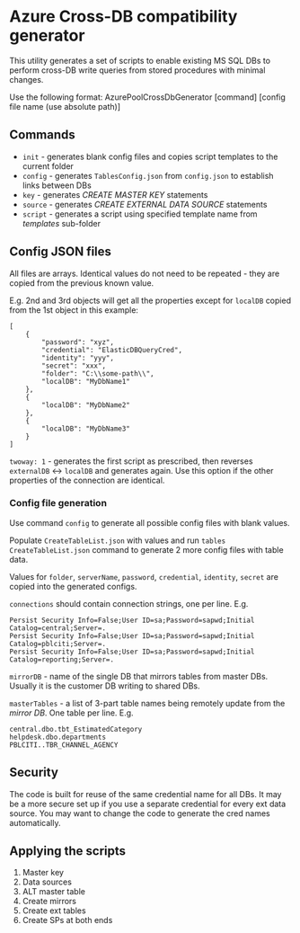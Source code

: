 ﻿# Azure Cross-DB compatibility generator

This utility generates a set of scripts to enable existing MS SQL DBs to perform cross-DB write queries from stored procedures with minimal changes.

Use the following format: AzurePoolCrossDbGenerator [command] [config file name (use absolute path)]

## Commands
* `init` - generates blank config files and copies script templates to the current folder
* `config` - generates `TablesConfig.json` from `config.json` to establish links between DBs 
* `key` - generates *CREATE MASTER KEY* statements 
* `source` - generates *CREATE EXTERNAL DATA SOURCE* statements
* `script` - generates a script using specified template name from *templates* sub-folder


## Config JSON files

All files are arrays. Identical values do not need to be repeated - they are copied from the previous known value.

E.g. 2nd and 3rd objects will get all the properties except for `localDB` copied from the 1st object in this example:

```
[
    {
        "password": "xyz",
        "credential": "ElasticDBQueryCred",
        "identity": "yyy",
        "secret": "xxx",
        "folder": "C:\\some-path\\",
        "localDB": "MyDbName1"
    },
    {
        "localDB": "MyDbName2"
    },
    {
        "localDB": "MyDbName3"
    }
]
```

`twoway: 1` - generates the first script as prescribed, then reverses `externalDB` <-> `localDB` and generates again. 
Use this option if the other properties of the connection are identical.

### Config file generation

Use command `config` to generate all possible config files with blank values.

Populate `CreateTableList.json` with values and run `tables CreateTableList.json` command to generate 2 more config files with table data.

Values for `folder`, `serverName`, `password`, `credential`, `identity`, `secret` are copied into the generated configs.

`connections` should contain connection strings, one per line. E.g. 
```
Persist Security Info=False;User ID=sa;Password=sapwd;Initial Catalog=central;Server=.
Persist Security Info=False;User ID=sa;Password=sapwd;Initial Catalog=pblciti;Server=.
Persist Security Info=False;User ID=sa;Password=sapwd;Initial Catalog=reporting;Server=.
```

`mirrorDB` - name of the single DB that mirrors tables from master DBs. Usually it is the customer DB writing to shared DBs.

`masterTables` - a list of 3-part table names being remotely update from the *mirror DB*. One table per line. E.g.
```
central.dbo.tbt_EstimatedCategory 
helpdesk.dbo.departments
PBLCITI..TBR_CHANNEL_AGENCY
```

## Security

The code is built for reuse of the same credential name for all DBs.
It may be a more secure set up if you use a separate credential for every ext data source. 
You may want to change the code to generate the cred names automatically.

## Applying the scripts

1. Master key
2. Data sources
3. ALT master table
4. Create mirrors
5. Create ext tables
6. Create SPs at both ends

